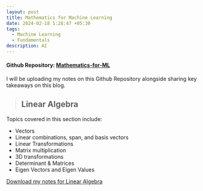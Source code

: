 ```yaml
---
layout: post
title: Mathematics for Machine Learning
date: 2024-02-18 1:28:47 +05:30
tags:
  - Machine Learning
  - Fundamentals
description: AI
---
```


#### Github Repository: [Mathematics-for-ML](https://github.com/ksamaarora/Mathematics-for-ML)

I will be uploading my notes on this Github Repository alongside sharing key takeaways on this blog. 

> ## Linear Algebra

Topics covered in this section include:

- Vectors
- Linear combinations, span, and basis vectors
- Linear Transformations
- Matrix multiplication
- 3D transformations
- Determinant & Matrices
- Eigen Vectors and Eigen Values

 [Download my notes for Linear Algebra](https://cdn.discordapp.com/attachments/1173139022688829511/1207387519021350962/LinearAlgebra_3Blue1Brown.pdf?ex=65df7640&is=65cd0140&hm=cbcc88d67fde21775688fbdfc0252affb88165cdc8f07afe7ed7552bd83a2d4d&)

